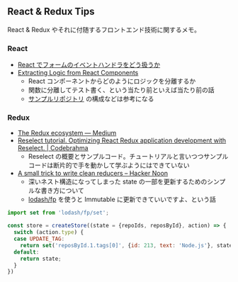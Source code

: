 React & Redux Tips
----------------

React & Redux やそれに付随するフロントエンド技術に関するメモ。


### React

* [React でフォームのイベントハンドラをどう扱うか](how-to-deal-with-form-components.md)
* [Extracting Logic from React Components](https://javascriptplayground.com/blog/2017/07/react-extracting-logic/)
    * React コンポーネントからどのようにロジックを分離するか
    * 関数に分離してテスト書く、という当たり前といえば当たり前の話
    * [サンプルリポジトリ](https://github.com/javascript-playground/react-refactoring-with-tests) の構成などは参考になる

### Redux

* [The Redux ecosystem — Medium](https://medium.com/@denisraslov/the-redux-ecosystem-539c630ec521#.6bsqgqpf7)
* [Reselect tutorial. Optimizing React Redux application development with Reselect. | Codebrahma](https://codebrahma.com/reselect-tutorial-optimizing-react-redux-application-development-with-reselect/)
    * Reselect の概要とサンプルコード。チュートリアルと言いつつサンプルコードは断片的で手を動かして学ぶようにはできていない
* [A small trick to write clean reducers – Hacker Noon](https://hackernoon.com/a-small-trick-to-write-clean-reducers-a0b1b1eff3d2)
    * 深いネスト構造になってしまった state の一部を更新するためのシンプルな書き方について
    * [lodash/fp](https://github.com/lodash/lodash/wiki/FP-Guide) を使うと Immutable に更新できていいですよ、という話

```javascript
import set from 'lodash/fp/set';

const store = createStore((state = {repoIds, reposById}, action) => {
  switch (action.type) {
  case UPDATE_TAG:
    return set('reposById.1.tags[0]', {id: 213, text: 'Node.js'}, state);
  default:
    return state;
  }
})
```
